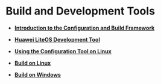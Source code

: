 # Build and Development Tools<a name="EN-US_TOPIC_0298555794"></a>

-   **[Introduction to the Configuration and Build Framework](introduction-to-the-configuration-and-build-framework.md)**  

-   **[Huawei LiteOS Development Tool](huawei-liteos-development-tool.md)**  

-   **[Using the Configuration Tool on Linux](using-the-configuration-tool-on-linux.md)**  

-   **[Build on Linux](build-on-linux.md)**  

-   **[Build on Windows](build-on-windows.md)**  


